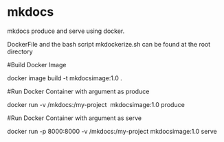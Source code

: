# mkdocs
mkdocs produce and serve using docker.

DockerFile and the bash script mkdockerize.sh can be found at the root directory

#Build Docker Image

docker image build -t mkdocsimage:1.0 .

#Run Docker Container with argument as produce

docker run -v /mkdocs:/my-project  mkdocsimage:1.0 produce

#Run Docker Container with argument as serve

docker run -p 8000:8000 -v /mkdocs:/my-project mkdocsimage:1.0 serve
